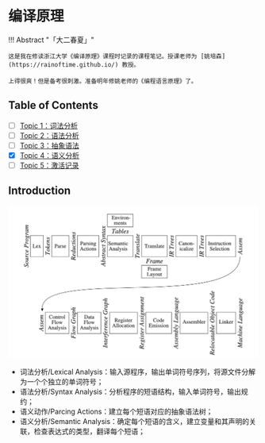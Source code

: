 # 编译原理

!!! Abstract "「大二春夏」"

    这是我在修读浙江大学《编译原理》课程时记录的课程笔记。授课老师为 [姚培森](https://rainoftime.github.io/) 教授。

    上得很爽！但是备考很刺激。准备明年修姚老师的《编程语言原理》了。

## Table of Contents

- [ ] [Topic 1：词法分析](./1%20lex.md)
- [ ] [Topic 2：语法分析](./2%20parse.md)
- [ ] [Topic 3：抽象语法](./3%20ast.md)
- [x] [Topic 4：语义分析](./4%20semantic.md)
- [ ] [Topic 5：激活记录](./5%20activation.md)

## Introduction

<img class="center-picture" src="./assets/0-1.png" width=550 />

- 词法分析/Lexical Analysis：输入源程序，输出单词符号序列，将源文件分解为一个个独立的单词符号；
- 语法分析/Syntax Analysis：分析程序的短语结构，输入单词符号，输出规约；
- 语义动作/Parcing Actions：建立每个短语对应的抽象语法树；
- 语义分析/Semantic Analysis：确定每个短语的含义，建立变量和其声明的关联，检查表达式的类型，翻译每个短语；

<!-- - 栈帧布局/Stack Frame Layout：按机器要求的方式将变量、函数参数分配于活跃记录（即栈帧）内；
- 翻译/Translation：生成中间表示树（IR 树），这是一种与任何特定程序设计语言和目标机体系结构无关的表示；
- 规范化/Canonicalization：提取表达式中的副作用，整理条件分支，以方便下一阶段的处理；
- 指令选择/Instruction Selection：将 IR 树结点组合成与目标机指令的动作相对应的块；
- 控制流分析/Control Flow Analysis：分析指令的顺序并建立控制流图，此图表示程序执行时可能流经的所有控制流；
- 数据流分析/Data Flow Analysis：收集程序变量的数据流信息，例如活跃分析（liveness analysis）计算每一个变量的需使用其值的地点（即它的活跃点）；
- 寄存器分配/Register Allocation：为程序中的每一个变量和临时数据选择一个寄存器，不在同一时间活跃的两个变量可以共享同一个寄存器；
- 代码流出/Code Emission：用机器寄存器替代每一条机器指令中出现的临时变量名。 -->
